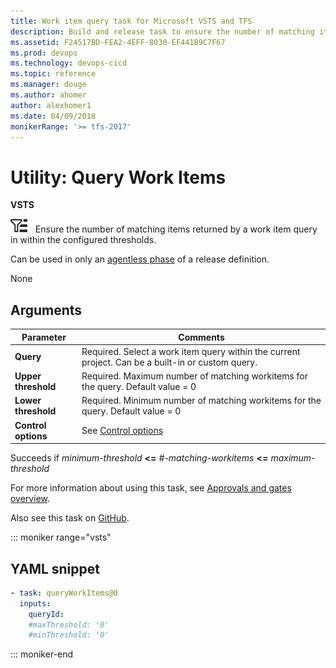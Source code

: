 ```yaml
---
title: Work item query task for Microsoft VSTS and TFS 
description: Build and release task to ensure the number of matching items returned by a work item query in within the configured threshold in VSTS and TFS
ms.assetid: F24517BD-FEA2-4EFF-8030-EF441B9C7F67
ms.prod: devops
ms.technology: devops-cicd
ms.topic: reference
ms.manager: douge
ms.author: ahomer
author: alexhomer1
ms.date: 04/09/2018
monikerRange: '>= tfs-2017'
---
```


# Utility: Query Work Items

**VSTS**

![icon](_img/query-work-items.png) &nbsp; Ensure the number of matching items returned by a work item query in within the configured thresholds.

Can be used in only an [agentless phase](../../concepts/process/phases.md#agentless-phase) of a release definition.

None

## Arguments

| Parameter | Comments |
| --- | --- |
| **Query** | Required. Select a work item query within the current project. Can be a built-in or custom query. |
| **Upper threshold** | Required. Maximum number of matching workitems for the query. Default value = 0 |
| **Lower threshold** | Required. Minimum number of matching workitems for the query. Default value = 0 |
| **Control options** | See [Control options](../../concepts/process/tasks.md#controloptions) |

Succeeds if _minimum-threshold_ **&lt;=** _#-matching-workitems_ **&lt;=** _maximum-threshold_

For more information about using this task, see [Approvals and gates overview](../../concepts/definitions/release/approvals/index.md).

Also see this task on [GitHub](https://github.com/Microsoft/vsts-tasks/tree/master/Tasks/QueryWorkItems).

::: moniker range="vsts"

## YAML snippet

```YAML
- task: queryWorkItems@0
  inputs:
    queryId: 
    #maxThreshold: '0' 
    #minThreshold: '0' 
```

::: moniker-end
